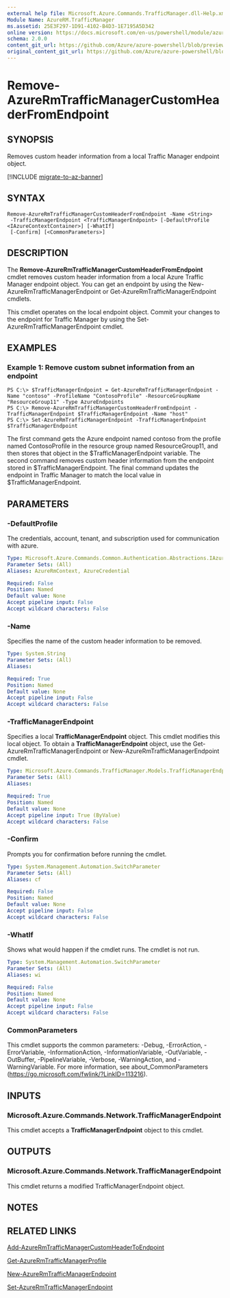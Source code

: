 ```yaml
---
external help file: Microsoft.Azure.Commands.TrafficManager.dll-Help.xml
Module Name: AzureRM.TrafficManager
ms.assetid: 25E3F297-1D91-4102-B4D3-1E7195A5D342
online version: https://docs.microsoft.com/en-us/powershell/module/azurerm.trafficmanager/remove-azurermtrafficmanagercustomheaderfromendpoint
schema: 2.0.0
content_git_url: https://github.com/Azure/azure-powershell/blob/preview/src/ResourceManager/TrafficManager/Commands.TrafficManager2/help/Remove-AzureRmTrafficManagerCustomHeaderFromEndpoint.md
original_content_git_url: https://github.com/Azure/azure-powershell/blob/preview/src/ResourceManager/TrafficManager/Commands.TrafficManager2/help/Remove-AzureRmTrafficManagerCustomHeaderFromEndpoint.md
---
```


# Remove-AzureRmTrafficManagerCustomHeaderFromEndpoint

## SYNOPSIS
Removes custom header information from a local Traffic Manager endpoint object.

[!INCLUDE [migrate-to-az-banner](../../includes/migrate-to-az-banner.md)]

## SYNTAX

```
Remove-AzureRmTrafficManagerCustomHeaderFromEndpoint -Name <String>
 -TrafficManagerEndpoint <TrafficManagerEndpoint> [-DefaultProfile <IAzureContextContainer>] [-WhatIf]
 [-Confirm] [<CommonParameters>]
```

## DESCRIPTION
The **Remove-AzureRmTrafficManagerCustomHeaderFromEndpoint** cmdlet removes custom header information from a local Azure Traffic Manager endpoint object.
You can get an endpoint by using the New-AzureRmTrafficManagerEndpoint or Get-AzureRmTrafficManagerEndpoint cmdlets.

This cmdlet operates on the local endpoint object.
Commit your changes to the endpoint for Traffic Manager by using the Set-AzureRmTrafficManagerEndpoint cmdlet.

## EXAMPLES

### Example 1: Remove custom subnet information from an endpoint
```
PS C:\> $TrafficManagerEndpoint = Get-AzureRmTrafficManagerEndpoint -Name "contoso" -ProfileName "ContosoProfile" -ResourceGroupName "ResourceGroup11" -Type AzureEndpoints
PS C:\> Remove-AzureRmTrafficManagerCustomHeaderFromEndpoint -TrafficManagerEndpoint $TrafficManagerEndpoint -Name "host"
PS C:\> Set-AzureRmTrafficManagerEndpoint -TrafficManagerEndpoint $TrafficManagerEndpoint
```

The first command gets the Azure endpoint named contoso from the profile named ContosoProfile in the resource group named ResourceGroup11, and then stores that object in the $TrafficManagerEndpoint variable.
The second command removes custom header information from the endpoint stored in $TrafficManagerEndpoint.
The final command updates the endpoint in Traffic Manager to match the local value in $TrafficManagerEndpoint.

## PARAMETERS

### -DefaultProfile
The credentials, account, tenant, and subscription used for communication with azure.

```yaml
Type: Microsoft.Azure.Commands.Common.Authentication.Abstractions.IAzureContextContainer
Parameter Sets: (All)
Aliases: AzureRmContext, AzureCredential

Required: False
Position: Named
Default value: None
Accept pipeline input: False
Accept wildcard characters: False
```

### -Name
Specifies the name of the custom header information to be removed.

```yaml
Type: System.String
Parameter Sets: (All)
Aliases:

Required: True
Position: Named
Default value: None
Accept pipeline input: False
Accept wildcard characters: False
```

### -TrafficManagerEndpoint
Specifies a local **TrafficManagerEndpoint** object.
This cmdlet modifies this local object.
To obtain a **TrafficManagerEndpoint** object, use the Get-AzureRmTrafficManagerEndpoint or New-AzureRmTrafficManagerEndpoint cmdlet.

```yaml
Type: Microsoft.Azure.Commands.TrafficManager.Models.TrafficManagerEndpoint
Parameter Sets: (All)
Aliases:

Required: True
Position: Named
Default value: None
Accept pipeline input: True (ByValue)
Accept wildcard characters: False
```

### -Confirm
Prompts you for confirmation before running the cmdlet.

```yaml
Type: System.Management.Automation.SwitchParameter
Parameter Sets: (All)
Aliases: cf

Required: False
Position: Named
Default value: None
Accept pipeline input: False
Accept wildcard characters: False
```

### -WhatIf
Shows what would happen if the cmdlet runs. The cmdlet is not run.

```yaml
Type: System.Management.Automation.SwitchParameter
Parameter Sets: (All)
Aliases: wi

Required: False
Position: Named
Default value: None
Accept pipeline input: False
Accept wildcard characters: False
```

### CommonParameters
This cmdlet supports the common parameters: -Debug, -ErrorAction, -ErrorVariable, -InformationAction, -InformationVariable, -OutVariable, -OutBuffer, -PipelineVariable, -Verbose, -WarningAction, and -WarningVariable. For more information, see about_CommonParameters (https://go.microsoft.com/fwlink/?LinkID=113216).

## INPUTS

### Microsoft.Azure.Commands.Network.TrafficManagerEndpoint
This cmdlet accepts a **TrafficManagerEndpoint** object to this cmdlet.

## OUTPUTS

### Microsoft.Azure.Commands.Network.TrafficManagerEndpoint
This cmdlet returns a modified TrafficManagerEndpoint object.

## NOTES

## RELATED LINKS

[Add-AzureRmTrafficManagerCustomHeaderToEndpoint](./Add-AzureRmTrafficManagerCustomHeaderToEndpoint.md)

[Get-AzureRmTrafficManagerProfile](./Get-AzureRmTrafficManagerEndpoint.md)

[New-AzureRmTrafficManagerEndpoint](./New-AzureRmTrafficManagerEndpoint.md)

[Set-AzureRmTrafficManagerEndpoint](./Set-AzureRmTrafficManagerEndpoint.md)
